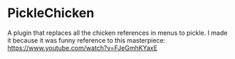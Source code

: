 # PickleChicken
A plugin that replaces all the chicken references in menus to pickle. I made it because it was funny 
reference to this masterpiece: https://www.youtube.com/watch?v=FJeGmhKYaxE